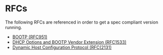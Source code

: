 
# RFCs
The following RFCs are referenced in order to get a spec compliant version running.

- [BOOTP (RFC951)](https://https://datatracker.ietf.org/doc/html/rfc951)
- [DHCP Options and BOOTP Vendor Extension (RFC1533)](https://datatracker.ietf.org/doc/html/rfc1533)
- [Dynamic Host Configuration Protocol (RFC(2131)](https://datatracker.ietf.org/doc/html/rfc2131)